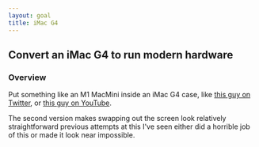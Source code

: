 ```yaml
---
layout: goal
title: iMac G4
---
```


## Convert an iMac G4 to run modern hardware

### Overview

Put something like an M1 MacMini inside an iMac G4 case, like [this guy on
Twitter](https://twitter.com/ColbySheets/status/1445513559580893200), or [this
guy on YouTube](https://www.youtube.com/watch?v=34en3ET7cqY).

The second version makes swapping out the screen look relatively straightforward
previous attempts at this I've seen either did a horrible job of this or made it
look near impossible.
